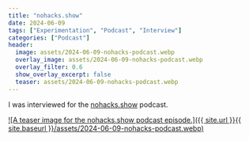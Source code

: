 ```yaml
---
title: "nohacks.show"
date: 2024-06-09
tags: ["Experimentation", "Podcast", "Interview"]
categories: ["Podcast"]
header:
  image: assets/2024-06-09-nohacks-podcast.webp
  overlay_image: assets/2024-06-09-nohacks-podcast.webp
  overlay_filter: 0.6
  show_overlay_excerpt: false
  teaser: assets/2024-06-09-nohacks-podcast.webp
---
```


I was interviewed for the [nohacks.show](https://www.nohacks.show/empowered-teams-model-in-experimentation-with-lukas-vermeer/) podcast.

[![A teaser image for the nohacks.show podcast episode.]({{ site.url }}{{ site.baseurl }}/assets/2024-06-09-nohacks-podcast.webp)](https://www.nohacks.show/empowered-teams-model-in-experimentation-with-lukas-vermeer/)
